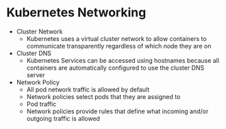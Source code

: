 # Kubernetes Networking

- Cluster Network
    - Kubernetes uses a virtual cluster network to allow containers to communicate transparently regardless of which node they are on
- Cluster DNS
    - Kubernetes Services can be accessed using hostnames because all containers are automatically configured to use the cluster DNS server 
- Network Policy
    - All pod network traffic is allowed by default
    - Network policies select pods that they are assigned to
    - Pod traffic
    - Network policies provide rules that define what incoming and/or outgoing traffic is allowed